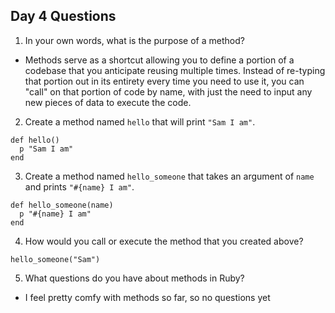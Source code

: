 ## Day 4 Questions

1. In your own words, what is the purpose of a method?
* Methods serve as a shortcut allowing you to define a portion of a codebase that you anticipate reusing multiple times. Instead of re-typing that portion out in its entirety every time you need to use it, you can "call" on that portion of code by name, with just the need to input any new pieces of data to execute the code.

2. Create a method named `hello` that will print `"Sam I am"`.
```
def hello()
  p "Sam I am"
end
```

3. Create a method named `hello_someone` that takes an argument of `name` and prints `"#{name} I am"`.
```
def hello_someone(name)
  p "#{name} I am"
end
```

4. How would you call or execute the method that you created above?
```
hello_someone("Sam")
```

5. What questions do you have about methods in Ruby?
* I feel pretty comfy with methods so far, so no questions yet
